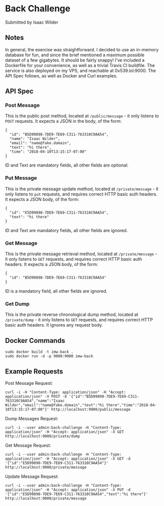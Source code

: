 
# Back  Challenge
 Submitted by Isaac Wilder
 
## Notes
In general, the exercise was straightforward. I decided to use an in-memory database for fun, and since the brief mentioned a maximum possible dataset of a few gigabytes. It should be fairly snappy! I've included a Dockerfile for your convenience, as well as a trivial Travis CI buildfile. The service is also deployed on my VPS, and reachable at 0x539.lol:9000. The API Spec follows, as well as Docker and Curl examples.

## API Spec
### Post Message
This is the public post method, located at `/public/message` - it only listens to `POST` requests. It expects a JSON in the body, of the form:
```
{
  "id": "B5D99898-7DE9-7E69-C311-763310C9AA54",
  "name": "Isaac Wilder",
  "email": "name@fake.domain",
  "text": "hi there",
  "time": "2018-04-10T13:15:17-07:00"
}
```
ID and Text are mandatory fields, all other fields are optional. 

### Put Message
This is the private message update method, located at `/private/message` - it only listens to `put` requests, and requires correct HTTP basic auth headers. It expects a JSON body, of the form:
```
{
  "id": "E5D99898-7DE9-7E69-C311-763310C9AA54",
  "text": "hi there"
}
```
ID and Text are mandatory fields, all other fields are ignored.

### Get Message
This is the private message retrieval method, located at `/private/message` - it only listens to `GET` requests, and requires correct HTTP basic auth headers. It expects a JSON body, of the form:
```
{
  "id": "B5D99898-7DE9-7E69-C311-763310C9AA54"
}
```
ID is a mandatory field, all other fields are ignored.

### Get Dump
This is the private reverse chronological dump method, located at `/private/dump` - it only listens to `GET` requests, and requires correct HTTP basic auth headers. It ignores any request body.

## Docker Commands
```
sudo docker build -t imw-back .
sudo docker run -d -p 9000:9000 imw-back
```

## Example Requests
Post Message Request:
```
curl -i -H "Content-Type: application/json" -H "Accept: application/json" -X POST -d '{"id":"B5D99898-7DE9-7E69-C311-763310C9AA54","name":"Isaac Wilder","email":"name@fake.domain","text":"hi there","time":"2018-04-10T13:15:17-07:00"}' http://localhost:9000/public/message 
```

Dump Messages Request:
```
curl -i --user admin:back-challenge -H "Content-Type: application/json" -H "Accept: application/json" -X GET  http://localhost:9000/private/dump
```

Get Message Request:
```
curl -i --user admin:back-challenge -H "Content-Type: application/json" -H "Accept: application/json" -X GET -d '{"id":"E5D99898-7DE9-7E69-C311-763310C9AA54"}' http://localhost:9000/private/message
```

Update Message Request:
```
curl -i --user admin:back-challenge -H "Content-Type: application/json" -H "Accept: application/json" -X PUT -d '{"id":"E5D99898-7DE9-7E69-C311-763310C9AA54","text":"hi there"}' http://localhost:9000/private/message
```
